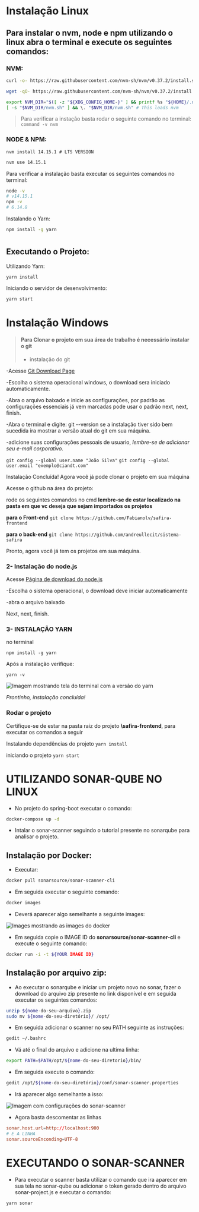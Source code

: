 # Instalação Linux

## Para instalar o nvm, node e npm utilizando o linux abra o terminal e execute os seguintes comandos:

### NVM:

```bash
curl -o- https://raw.githubusercontent.com/nvm-sh/nvm/v0.37.2/install.sh | bash
```

```bash
wget -qO- https://raw.githubusercontent.com/nvm-sh/nvm/v0.37.2/install.sh | bash
```

```bash
export NVM_DIR="$([ -z "${XDG_CONFIG_HOME-}" ] && printf %s "${HOME}/.nvm" || printf %s "${XDG_CONFIG_HOME}/nvm")"
[ -s "$NVM_DIR/nvm.sh" ] && \. "$NVM_DIR/nvm.sh" # This loads nvm
```

> Para verificar a instação basta rodar o seguinte comando no terminal: `command -v nvm`

### NODE & NPM:

```base
nvm install 14.15.1 # LTS VERSION
```

```bash
nvm use 14.15.1
```

Para verificar a instalação basta executar os seguintes comandos no terminal:

```bash
node -v
# v14.15.1
npm -v
# 6.14.8
```

Instalando o Yarn:

```bash
npm install -g yarn
```

#

## Executando o Projeto:

Utilizando Yarn:

```bash
yarn install
```

Iniciando o servidor de desenvolvimento:

```bash
yarn start
```

# Instalação Windows

> #### Para Clonar o projeto em sua área de trabalho é necessário instalar o git
>
> - instalação do git

-Acesse [Git Download Page](https://git-scm.com/downloads)

-Escolha o sistema operacional windows, o download sera iniciado automaticamente.

-Abra o arquivo baixado e inicie as configurações, por padrão as configurações essenciais já vem marcadas
pode usar o padrão next, next, finish.

-Abra o terminal e digite: git --version
se a instalação tiver sido bem sucedida ira mostrar a versão atual do git em sua máquina.

-adicione suas configurações pessoais de usuario, _lembre-se de adicionar seu e-mail corporativo._

`git config --global user.name "João Silva"`
`git config --global user.email "exemplo@ciandt.com"`

Instalação Concluída!
Agora você já pode clonar o projeto em sua máquina

Acesse o github na área do projeto:

rode os seguintes comandos no cmd
**lembre-se de estar localizado na pasta em que vc deseja que sejam importados os projetos**

**para o Front-end**
`git clone https://github.com/Fabianolv/safira-frontend`

**para o back-end**
`git clone https://github.com/andreullecit/sistema-safira`

Pronto, agora você já tem os projetos em sua máquina.

### 2- **Instalação do node.js**

Acesse [Página de download do node.js](https://nodejs.org/en/download/)

-Escolha o sistema operacional, o download deve iniciar automaticamente

-abra o arquivo baixado

Next, next, finish.

### 3- INSTALAÇÃO YARN

no terminal

`npm install -g yarn`

Após a instalação verifique:

`yarn -v`

![Imagem mostrando tela do terminal com a versão do yarn](assets/readme-images/yarn-install-completed-4.png)

_Prontinho, instalação concluída!_

### Rodar o projeto

Certifique-se de estar na pasta raiz do projeto **\safira-frontend**, para executar os comandos a seguir

Instalando dependências do projeto
`yarn install`

iniciando o projeto
`yarn start`

# UTILIZANDO SONAR-QUBE NO LINUX

- No projeto do spring-boot executar o comando:

```bash
docker-compose up -d
```

- Intalar o sonar-scanner seguindo o tutorial presente no sonarqube para analisar o projeto.

## Instalação por Docker:

- Executar:

```bash
docker pull sonarsource/sonar-scanner-cli
```

- Em seguida executar o seguinte comando:

```bash
docker images
```

- Deverá aparecer algo semelhante a seguinte images:

![Images mostrando as images do docker](assets/readme-images/docker-images.png)

- Em seguida copie o IMAGE ID do **sonarsource/sonar-scanner-cli** e execute o seguinte comando:

```bash
docker run -i -t ${YOUR IMAGE ID}
```

## Instalação por arquivo zip:

- Ao executar o sonarqube e iniciar um projeto novo no sonar, fazer o download do arquivo zip presente no link disponível e em seguida executar os seguintes comandos:

```bash
unzip ${nome-do-seu-arquivo}.zip
sudo mv ${nome-do-seu-diretório}/ /opt/
```

- Em seguida adicionar o scanner no seu PATH seguinte as instruções:

```bash
gedit ~/.bashrc
```

- Vá até o final do arquivo e adicione na ultima linha:

```bash
export PATH=$PATH/opt/${nome-do-seu-diretorio}/bin/
```

- Em seguida execute o comando:

```bash
gedit /opt/${nome-do-seu-diretório}/conf/sonar-scanner.properties
```

- Irá aparecer algo semelhante a isso:

![Imagem com configurações do sonar-scanner](assets/readme-images/sonar-scanner-config.png)

- Agora basta descomentar as linhas

```conf
sonar.host.url=http://localhost:900
# E A LINHA
sonar.sourceEnconding=UTF-8
```

# EXECUTANDO O SONAR-SCANNER

- Para executar o scanner basta utilizar o comando que ira aparecer em sua tela no sonar-qube ou adicionar o token gerado dentro do arquivo sonar-project.js e executar o comando:

```bash
yarn sonar
```
